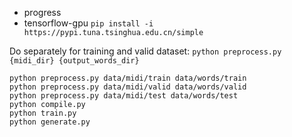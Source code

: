 - progress
- tensorflow-gpu
`pip install -i https://pypi.tuna.tsinghua.edu.cn/simple `

Do separately for training and valid dataset:
`python preprocess.py {midi_dir} {output_words_dir}`

```
python preprocess.py data/midi/train data/words/train
python preprocess.py data/midi/valid data/words/valid
python preprocess.py data/midi/test data/words/test
python compile.py
python train.py
python generate.py
```